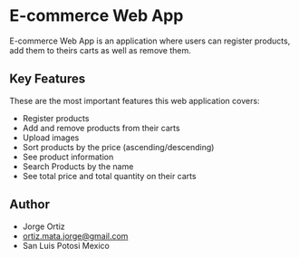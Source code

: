 # E-commerce Web App

E-commerce Web App is an application where users can register products, add them to theirs carts as well as remove them.

## Key Features

These are the most important features this web application covers:

- Register products
- Add and remove products from their carts
- Upload images
- Sort products by the price (ascending/descending)
- See product information
- Search Products by the name
- See total price and total quantity on their carts

## Author

- Jorge Ortiz
- ortiz.mata.jorge@gmail.com
- San Luis Potosi Mexico
